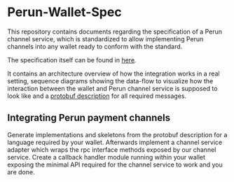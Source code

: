# Perun-Wallet-Spec

This repository contains documents regarding the specification of a Perun
channel service, which is standardized to allow implementing Perun channels into
any wallet ready to conform with the standard.

The specification itself can be found in [here](./Spec.md).

It contains an architecture overview of how the integration works in a real
setting, sequence diagrams showing the data-flow to visualize how the interaction
between the wallet and Perun channel service is supposed to look like and a
[protobuf description](./src/perun-wallet.proto) for all required messages.

## Integrating Perun payment channels

Generate implementations and skeletons from the protobuf description for a
language required by your wallet. Afterwards implement a channel service adapter
which wraps the rpc interface methods exposed by our channel service.
Create a callback handler module running within your wallet exposing the minimal
API required for the channel service to work and you are done.
